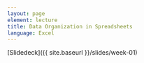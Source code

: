 ```yaml
---
layout: page
element: lecture
title: Data Organization in Spreadsheets
language: Excel
---
```



[Slidedeck]({{ site.baseurl }}/slides/week-01)





